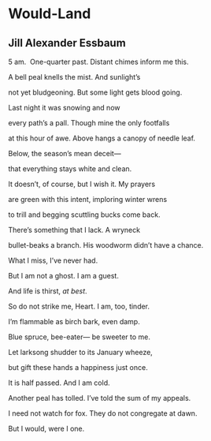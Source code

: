 # Would-Land
## Jill Alexander Essbaum
5 am.  One-quarter past.
Distant chimes inform me this.

A bell peal knells the mist.
And sunlight’s

not yet bludgeoning.
But some light gets blood going.

Last night it was snowing
and now

every path’s a pall.
Though mine the only footfalls

at this hour of awe. Above
hangs a canopy of needle leaf.

Below, the season’s
mean deceit—

that everything stays
white and clean.

It doesn’t, of course,
but I wish it. My prayers

are green with this intent,
imploring winter wrens

to trill and begging scuttling bucks
come back.

There’s something that I lack.
A wryneck

bullet-beaks a branch.
His woodworm didn’t have a chance.

What I miss,
I’ve never had.

But I am not a ghost.
I am a guest.

And life is thirst,
_at best_.

So do not strike me, Heart.
I am, too, tinder.

I’m flammable
as birch bark, even damp.

Blue spruce, bee-eater—
be sweeter to me.

Let larksong shudder
to its January wheeze,

but gift these hands a happiness
just once.

It is half passed.
And I am cold.

Another peal has tolled.
I’ve told the sum of my appeals.

I need not watch for fox.
They do not congregate at dawn.

But I would,
were I one.